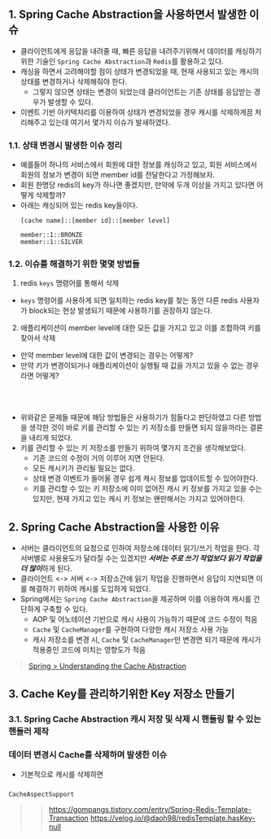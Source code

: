 
## 1. Spring Cache Abstraction을 사용하면서 발생한 이슈
- 클라이언트에게 응답을 내려줄 때, 빠른 응답을 내려주기위해서 데이터를 캐싱하기 위한 기술인 `Spring Cache Abstraction`과 `Redis`를 활용하고 있다.
- 캐싱을 하면서 고려해야할 점이 상태가 변경되었을 때, 현재 사용되고 있는 캐시의 상태를 변경하거나 삭제해줘야 한다.
  - 그렇지 않으면 상태는 변경이 되었는데 클라이언트는 기존 상태를 응답받는 경우가 발생할 수 있다.
- 이벤트 기반 아키텍처리를 이용하여 상태가 변경되었을 경우 캐시를 삭제하게끔 처리해주고 있는데 여기서 몇가지 이슈가 발새하였다.

### 1.1. 상태 변경시 발생한 이슈 정리
- 예를들어 하나의 서비스에서 회원에 대한 정보를 캐싱하고 있고, 회원 서비스에서 회원의 정보가 변경이 되면 member id를 전달한다고 가정해보자.
- 회원 한명당 redis의 key가 하나면 좋겠지만, 만약에 두개 이상을 가지고 있다면 어떻게 삭제할까?
- 아래는 캐싱되어 있는 redis key들이다.
    ```
    [cache name]::[member id]::[member level]

    member::1::BRONZE
    member::1::SILVER
    ```

### 1.2. 이슈를 해결하기 위한 몇몇 방법들

1. redis `keys` 명령어를 통해서 삭제
- `keys` 명령어를 사용하게 되면 일치하는 redis key를 찾는 동안 다른 redis 사용자가 block되는 현상 발생되기 때문에 사용하기를 권장하지 않는다.
2. 애플리케이션이 member level에 대한 모든 값을 가지고 있고 이를 조합하여 키를 찾아서 삭제
- 만약 member level에 대한 값이 변경되는 경우는 어떻게?
- 만약 키가 변경이되거나 애플리케이션이 실행될 때 값을 가지고 있을 수 없는 경우라면 어떻게?
<br/>
<br/>

- 위와같은 문제들 때문에 해당 방법들은 사용하기가 힘들다고 판단하였고 다른 방법을 생각한 것이 바로 키를 관리할 수 있는 키 저장소를 만들면 되지 않을까라는 결론을 내리게 되었다.
- 키를 관리할 수 있는 키 저장소를 만들기 위하여 몇가지 조건을 생각해보았다.
  - 기존 코드의 수정이 거의 이루어 지면 안된다.
  - 모든 캐시키가 관리될 필요는 없다.
  - 상태 변경 이벤트가 들어올 경우 쉽게 캐시 정보를 업데이트할 수 있어야한다.
  - 키를 관리할 수 있는 키 저장소에 이미 없어진 캐시 키 정보를 가지고 있을 수는 있지만, 현재 가지고 있는 캐시 키 정보는 왠만해서는 가지고 있어야한다.    

## 2. Spring Cache Abstraction을 사용한 이유
- 서버는 클라이언트의 요청으로 인하여 저장소에 데이터 읽기/쓰기 작업을 한다. 각 서버별로 사용용도가 달라질 수는 있겠지만 ***서버는 주로 쓰기 작업보다 읽기 작업을 더 많이***하게 된다.
- 클라이언트 <-> 서버 <-> 저장소간에 읽기 작업을 진행하면서 응답이 지연되면 이를 해결하기 위하여 캐시를 도입하게 되었다.
- Spring에서는 `Spring Cache Abstraction`을 제공하며 이를 이용하여 캐시를 간단하게 구축할 수 있다.
  - AOP 및 어노테이션 기반으로 캐시 사용이 가능하기 때문에 코드 수정이 적음
  - `Cache` 및 `CacheManager`를 구현하여 다양한 캐시 저장소 사용 가능
  - 캐시 저장소를 변경 시, `Cache` 및 `CacheManager`만 변경면 되기 때문에 캐시가 적용중인 코드에 미치는 영향도가 적음

> [Spring > Understanding the Cache Abstraction](https://docs.spring.io/spring-framework/reference/integration/cache/strategies.html)

## 3. Cache Key를 관리하기위한 Key 저장소 만들기

### 3.1. Spring Cache Abstraction 캐시 저장 및 삭제 시 핸들링 할 수 있는 핸들러 제작






### 데이터 변경시 Cache를 삭제하며 발생한 이슈

- 기본적으로 캐시를 삭제하면  



### 


`CacheAspectSupport`

> > https://gompangs.tistory.com/entry/Spring-Redis-Template-Transaction
> https://velog.io/@daoh98/redisTemplate.hasKey-null